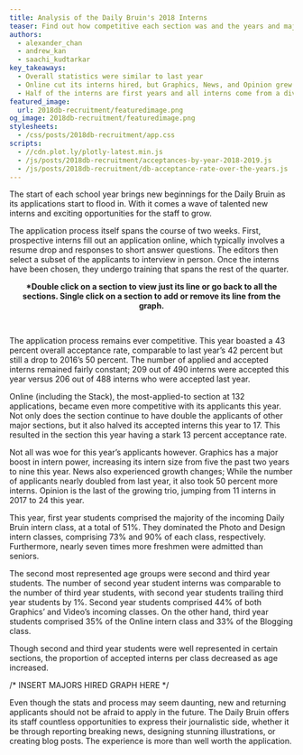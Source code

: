 ```yaml
---
title: Analysis of the Daily Bruin's 2018 Interns
teaser: Find out how competitive each section was and the years and majors of their interns
authors:
  - alexander_chan
  - andrew_kan
  - saachi_kudtarkar
key_takeaways:
  - Overall statistics were similar to last year
  - Online cut its interns hired, but Graphics, News, and Opinion grew
  - Half of the interns are first years and all interns come from a diverse range of majors
featured_image:
  url: 2018db-recruitment/featuredimage.png
og_image: 2018db-recruitment/featuredimage.png
stylesheets:
  - /css/posts/2018db-recruitment/app.css
scripts:
  - //cdn.plot.ly/plotly-latest.min.js
  - /js/posts/2018db-recruitment/acceptances-by-year-2018-2019.js
  - /js/posts/2018db-recruitment/db-acceptance-rate-over-the-years.js
---
```


<p class = "para">
The start of each school year brings new beginnings for the Daily Bruin as its applications start to flood in. With it comes a wave of talented new interns and exciting opportunities for the staff to grow.
</p>

<p class = "para">
The application process itself spans the course of two weeks. First, prospective interns fill out an application online, which typically involves a resume drop and responses to short answer questions. The editors then select a subset of the applicants to interview in person. Once the interns have been chosen, they undergo training that spans the rest of the quarter.
</p>

<div id="acceptance-rate-years-graph" align="center"></div>
<div id="acceptance-rate-years-hover-info" style="margin-left: 80px;"></div>
<p class = "para" align="center"><strong>
*Double click on a section to view just its line or go back to all the sections. Single click on a section to add or remove its line from the graph.
</strong></p>

<br>

<p class = "para">
The application process remains ever competitive. This year boasted a 43 percent overall acceptance rate, comparable to last year’s 42 percent but still a drop to 2016’s 50 percent. The number of applied and accepted interns remained fairly constant; 209 out of 490 interns were accepted this year versus 206 out of 488 interns who were accepted last year.
</p>

<p class = "para">
Online (including the Stack), the most-applied-to section at 132 applications, became even more competitive with its applicants this year. Not only does the section continue to have double the applicants of other major sections, but it also halved its accepted interns this year to 17. This resulted in the section this year having a stark 13 percent acceptance rate.
</p>

<p class = "para">
Not all was woe for this year’s applicants however. Graphics has a major boost in intern power, increasing its intern size from five the past two years to nine this year. News also experienced growth changes; While the number of applicants nearly doubled from last year, it also took 50 percent more interns. Opinion is the last of the growing trio, jumping from 11 interns in 2017 to 24 this year.
</p>

<div id="acceptance-rate-by-year-graph" align="center"></div>

<p class = "para">
This year, first year students comprised the majority of the incoming Daily Bruin intern class, at a total of 51%. They dominated the Photo and Design intern classes, comprising 73% and 90% of each class, respectively. Furthermore, nearly seven times more freshmen were admitted than seniors.
</p>

<p class = "para">
The second most represented age groups were second and third year students. The number of second year student interns was comparable to the number of third year students, with second year students trailing third year students by 1%. Second year students comprised 44% of both Graphics’ and Video’s incoming classes. On the other hand, third year students comprised 35% of the Online intern class and 33% of the Blogging class.
</p>

<p class = "para">
Though second and third year students were well represented in certain sections, the proportion of accepted interns per class decreased as age increased.
</p>

<div id="majors-graph"></div>
/* INSERT MAJORS HIRED GRAPH HERE */

<p class = "para">
Even though the stats and process may seem daunting, new and returning applicants should not be afraid to apply in the future. The Daily Bruin offers its staff countless opportunities to express their journalistic side, whether it be through reporting breaking news, designing stunning illustrations, or creating blog posts. The experience is more than well worth the application.
</p>
